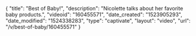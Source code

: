 {
    "title": "Best of Baby!",
    "description": "Nicolette talks about her favorite baby products.",
    "videoid": "160455571",
    "date_created": "1523905293",
    "date_modified": "1524338283",
    "type": "captivate",
    "layout": "video",
    "url": "\/v\/best-of-baby\/160455571"
}